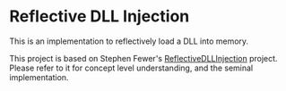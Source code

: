 # Reflective DLL Injection

This is an implementation to reflectively load a DLL into memory.

This project is based on Stephen Fewer's [ReflectiveDLLInjection](https://github.com/stephenfewer/ReflectiveDLLInjection) project. Please refer to it for concept level understanding, and the seminal implementation.